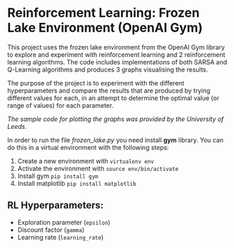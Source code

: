 # Reinforcement Learning: Frozen Lake Environment (OpenAI Gym)

This project uses the frozen lake environment from the OpenAI Gym library to explore and experiment with reinforcement learning and 2 reinforcement learning algorithms. The code includes implementations of both SARSA and Q-Learning algorithms and produces 3 graphs visualising the results.

The purpose of the project is to experiment with the different hyperparameters and compare the results that are produced by trying different values for each, in an attempt to determine the optimal value (or range of values) for each parameter.

*The sample code for plotting the graphs was provided by the University of Leeds.*

In order to run the file *frozen_lake.py* you need install **gym** library. You can do this in a virtual environment with the following steps:

1. Create a new environment with `virtualenv env`
2. Activate the environment with `source env/bin/activate`
3. Install gym `pip install gym`
4. Install matplotlib `pip install matplotlib`

## RL Hyperparameters:
* Exploration parameter (`epsilon`)
* Discount factor (`gamma`)
* Learning rate (`learning_rate`)

